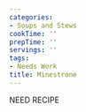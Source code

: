 ```yaml
---
categories:
- Soups and Stews
cookTime: ''
prepTime: ''
servings: ''
tags:
- Needs Work
title: Minestrone
---
```


NEED RECIPE